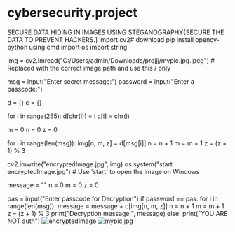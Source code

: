 # cybersecurity.project
   SECURE DATA HIDING IN IMAGES USING STEGANOGRAPHY{SECURE THE DATA TO PREVENT HACKERS.]
import cv2# download pip install opencv-python using cmd
import os
import string

img = cv2.imread("C:/Users/admin/Downloads/projjj/mypic.jpg.jpeg") # Replaced with the correct image path and use this / only 

msg = input("Enter secret message:")
password = input("Enter a passcode:")

d = {}
c = {}

for i in range(255):
    d[chr(i)] = i
    c[i] = chr(i)

m = 0
n = 0
z = 0

for i in range(len(msg)):
    img[n, m, z] = d[msg[i]]
    n = n + 1
    m = m + 1
    z = (z + 1) % 3

cv2.imwrite("encryptedImage.jpg", img)
os.system("start encryptedImage.jpg")  # Use 'start' to open the image on Windows

message = ""
n = 0
m = 0
z = 0

pas = input("Enter passcode for Decryption")
if password == pas:
    for i in range(len(msg)):
        message = message + c[img[n, m, z]]
        n = n + 1
        m = m + 1
        z = (z + 1) % 3
    print("Decryption message:", message)
else:
    print("YOU ARE NOT auth")
![encryptedImage](https://github.com/user-attachments/assets/f5ee5c2c-ac39-417b-b7ae-0d8be0c3045d)
![mypic jpg](https://github.com/user-attachments/assets/7b6e76d4-8132-43ce-a5a5-5f2de03f4285)
